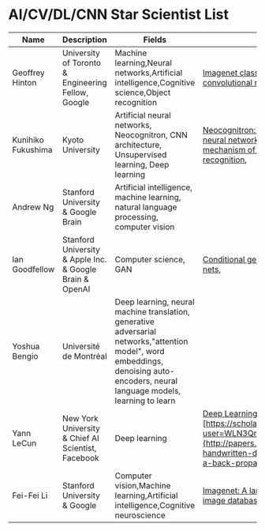 # AI/CV/DL/CNN Star Scientist List

|Name|Description|Fields|Papers|GoogleScholar|Wiki|Website|
|---|---|---|---|---|---|---|
|Geoffrey Hinton|University of Toronto & Engineering Fellow, Google|Machine learning,Neural networks,Artificial intelligence,Cognitive science,Object recognition|[Imagenet classification with deep convolutional neural networks](http://papers.nips.cc/paper/4824-imagenet-classification-with-deep-convolutional-neural-networks.pdf), |[here](https://scholar.google.com/citations?user=JicYPdAAAAAJ&hl=en&oi=ao)|[Wiki](https://en.wikipedia.org/wiki/Geoffrey_Hinton)|[here](http://www.cs.toronto.edu/~hinton/)|
|Kunihiko Fukushima|Kyoto University|Artificial neural networks, Neocognitron, CNN architecture, Unsupervised learning, Deep learning|[Neocognitron: A self-organizing neural network model for a mechanism of visual pattern recognition](https://www.rctn.org/bruno/public/papers/Fukushima1980.pdf), ||[Wiki](https://en.wikipedia.org/wiki/Kunihiko_Fukushima)||
|Andrew Ng|Stanford University & Google Brain|Artificial intelligence, machine learning, natural language processing, computer vision||[here](https://scholar.google.com/citations?user=mG4imMEAAAAJ&hl=en&oi=ao)|[Wiki](https://en.wikipedia.org/wiki/Andrew_Ng)|[here](http://www.cs.stanford.edu/~ang)|
|Ian Goodfellow|Stanford University & Apple Inc. & Google Brain & OpenAI|Computer science, GAN|[Conditional generative adversarial nets](https://arxiv.org/pdf/1411.1784.pdf), |[here](https://scholar.google.com/citations?user=iYN86KEAAAAJ&hl=en&oi=ao)|[Wiki](https://en.wikipedia.org/wiki/Ian_Goodfellow)|[here](www.iangoodfellow.com)|
|Yoshua Bengio|Université de Montréal|Deep learning, neural machine translation, generative adversarial networks,"attention model", word embeddings, denoising auto-encoders, neural language models, learning to learn||[here](https://scholar.google.com/citations?user=iYN86KEAAAAJ&hl=en&oi=ao)|[Wiki](https://en.wikipedia.org/wiki/Yoshua_Bengio)|[here](http://www.iro.umontreal.ca/~bengioy/)|
|Yann LeCun|New York University & Chief AI Scientist, Facebook|Deep learning|[Deep Learning](https://s3.us-east-2.amazonaws.com/hkg-website-assets/static/pages/files/DeepLearning.pdf), [https://scholar.google.com/citations?user=WLN3QrAAAAAJ&hl=en&oi=ao](http://papers.nips.cc/paper/293-handwritten-digit-recognition-with-a-back-propagation-network.pdf), |[here](https://scholar.google.com/citations?user=WLN3QrAAAAAJ&hl=en&oi=ao)|[Wiki](https://en.wikipedia.org/wiki/Yann_LeCun)|[here](http://yann.lecun.com/)|
|Fei-Fei Li|Stanford University & Google|Computer vision,Machine learning,Artificial intelligence,Cognitive neuroscience|[Imagenet: A large-scale hierarchical image database](https://www.researchgate.net/profile/Li_Jia_Li/publication/221361415_ImageNet_a_Large-Scale_Hierarchical_Image_Database/links/00b495388120dbc339000000/ImageNet-a-Large-Scale-Hierarchical-Image-Database.pdf), |[here](https://scholar.google.com/citations?user=rDfyQnIAAAAJ&hl=en&oi=ao)|[Wiki](https://en.wikipedia.org/wiki/Fei-Fei_Li)|[here](http://www.iro.umontreal.ca/~bengioy/)|
